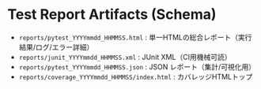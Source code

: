 # Test Report Artifacts (Schema)

- `reports/pytest_YYYYmmdd_HHMMSS.html` : 単一HTMLの総合レポート（実行結果/ログ/エラー詳細）
- `reports/junit_YYYYmmdd_HHMMSS.xml` : JUnit XML（CI用機械可読）
- `reports/pytest_YYYYmmdd_HHMMSS.json` : JSON レポート（集計/可視化用）
- `reports/coverage_YYYYmmdd_HHMMSS/index.html` : カバレッジHTMLトップ

